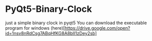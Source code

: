# PyQt5-Binary-Clock
just a simple binary clock in pyqt5
You can download the executable program for windows (here)[https://drive.google.com/open?id=1nsv8nRdCsg7ABqHfKG8A8bII1zDey2sb]
